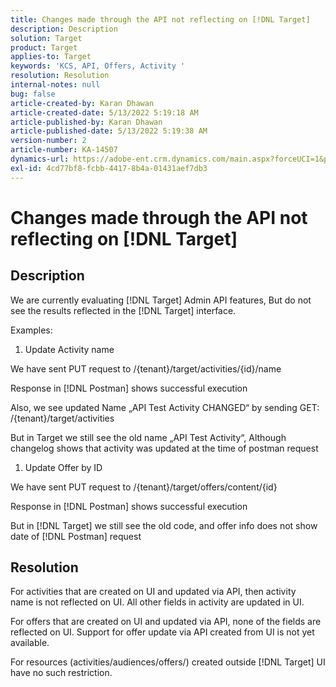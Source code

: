 ```yaml
---
title: Changes made through the API not reflecting on [!DNL Target]
description: Description
solution: Target
product: Target
applies-to: Target
keywords: 'KCS, API, Offers, Activity '
resolution: Resolution
internal-notes: null
bug: false
article-created-by: Karan Dhawan
article-created-date: 5/13/2022 5:19:18 AM
article-published-by: Karan Dhawan
article-published-date: 5/13/2022 5:19:38 AM
version-number: 2
article-number: KA-14507
dynamics-url: https://adobe-ent.crm.dynamics.com/main.aspx?forceUCI=1&pagetype=entityrecord&etn=knowledgearticle&id=be935939-7cd2-ec11-a7b5-00224809c101
exl-id: 4cd77bf8-fcbb-4417-8b4a-01431aef7db3
---
```

# Changes made through the API not reflecting on [!DNL Target]

## Description


We are currently evaluating [!DNL Target] Admin API features, But do not see the results reflected in the [!DNL Target] interface.



Examples:



1. Update Activity name


We have sent PUT request to /{tenant}/target/activities/{id}/name

Response in [!DNL Postman] shows successful execution

Also, we see updated Name „API Test Activity CHANGED“ by sending GET: /{tenant}/target/activities

But in Target we still see the old name „API Test Activity“, Although changelog shows that activity was updated at the time of postman request



1. Update Offer by ID


We have sent PUT request to /{tenant}/target/offers/content/{id}

Response in [!DNL Postman] shows successful execution

But in [!DNL Target] we still see the old code, and offer info does not show date of [!DNL Postman] request






## Resolution


For activities that are created on UI and updated via API, then activity name is not reflected on UI. All other fields in activity are updated in UI.

For offers that are created on UI and updated via API, none of the fields are reflected on UI. Support for offer update via API created from UI is not yet available.

For resources (activities/audiences/offers/) created outside [!DNL Target] UI have no such restriction.
